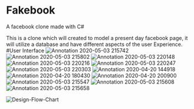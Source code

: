 # Fakebook
A facebook clone made with C#



This is a clone which will created to model a present day facebook page, it will utilize a database and have different aspects of the user Experience.
#User Interface
![Annotation 2020-05-03 215742](https://user-images.githubusercontent.com/61753398/80933923-c1d6a500-8d93-11ea-818c-fb0f6a7a1816.png)
![Annotation 2020-05-03 215802](https://user-images.githubusercontent.com/61753398/80933924-c1d6a500-8d93-11ea-97f0-34b6efea9a43.png)
![Annotation 2020-05-03 220148](https://user-images.githubusercontent.com/61753398/80933925-c1d6a500-8d93-11ea-903b-d8168ba7afeb.png)
![Annotation 2020-05-03 220216](https://user-images.githubusercontent.com/61753398/80933926-c26f3b80-8d93-11ea-8562-1f8a69998d41.png)
![Annotation 2020-05-03 220247](https://user-images.githubusercontent.com/61753398/80933927-c26f3b80-8d93-11ea-9dff-ef816a060581.png)
![Annotation 2020-05-03 220303](https://user-images.githubusercontent.com/61753398/80933928-c26f3b80-8d93-11ea-9992-4c8d1d2d3f1c.png)
![Annotation 2020-04-20 144918](https://user-images.githubusercontent.com/61753398/80933936-c8fdb300-8d93-11ea-84eb-7aafa185fa9c.png)
![Annotation 2020-04-20 180430](https://user-images.githubusercontent.com/61753398/80933937-c8fdb300-8d93-11ea-9796-7e8e1a7bf7c0.png)
![Annotation 2020-04-20 200900](https://user-images.githubusercontent.com/61753398/80933938-c8fdb300-8d93-11ea-8bf3-aafdc7111513.png)
![Annotation 2020-05-03 215547](https://user-images.githubusercontent.com/61753398/80933939-c9964980-8d93-11ea-96c8-d3c59be28d04.png)
![Annotation 2020-05-03 215608](https://user-images.githubusercontent.com/61753398/80933940-c9964980-8d93-11ea-9d01-007d0ec41c81.png)
![Annotation 2020-05-03 215658](https://user-images.githubusercontent.com/61753398/80933941-c9964980-8d93-11ea-9c76-baa425a8e386.png)

![Design-Flow-Chart](https://user-images.githubusercontent.com/61753398/79386508-3f975580-7f38-11ea-8ade-c9b5d34ec1b2.png)

